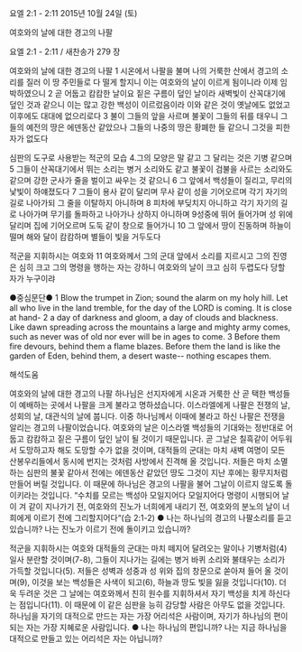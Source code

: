 요엘 2:1 - 2:11 
2015년 10월 24일 (토)

여호와의 날에 대한 경고의 나팔



요엘 2:1 - 2:11 / 새찬송가 279 장

여호와의 날에 대한 경고의 나팔
1 시온에서 나팔을 불며 나의 거룩한 산에서 경고의 소리를 질러 이 땅 주민들로 다 떨게 할지니 이는 여호와의 날이 이르게 됨이니라 이제 임박하였으니 2 곧 어둡고 캄캄한 날이요 짙은 구름이 덮인 날이라 새벽빛이 산꼭대기에 덮인 것과 같으니 이는 많고 강한 백성이 이르렀음이라 이와 같은 것이 옛날에도 없었고 이후에도 대대에 없으리로다 3 불이 그들의 앞을 사르며 불꽃이 그들의 뒤를 태우니 그들의 예전의 땅은 에덴동산 같았으나 그들의 나중의 땅은 황폐한 들 같으니 그것을 피한 자가 없도다 

심판의 도구로 사용받는 적군의 모습
4.그의 모양은 말 같고 그 달리는 것은 기병 같으며 5 그들이 산꼭대기에서 뛰는 소리는 병거 소리와도 같고 불꽃이 검불을 사르는 소리와도 같으며 강한 군사가 줄을 벌이고 싸우는 것 같으니 6 그 앞에서 백성들이 질리고, 무리의 낯빛이 하얘졌도다 7 그들이 용사 같이 달리며 무사 같이 성을 기어오르며 각기 자기의 길로 나아가되 그 줄을 이탈하지 아니하며 8 피차에 부딪치지 아니하고 각기 자기의 길로 나아가며 무기를 돌파하고 나아가나 상하지 아니하며 9성중에 뛰어 들어가며 성 위에 달리며 집에 기어오르며 도둑 같이 창으로 들어가니 10 그 앞에서 땅이 진동하며 하늘이 떨며 해와 달이 캄캄하며 별들이 빛을 거두도다 

적군을 지휘하시는 여호와 
11 여호와께서 그의 군대 앞에서 소리를 지르시고 그의 진영은 심히 크고 그의 명령을 행하는 자는 강하니 여호와의 날이 크고 심히 두렵도다 당할 자가 누구이랴 

●중심문단● 1 Blow the trumpet in Zion; sound the alarm on my holy hill. Let all who live in the land tremble, for the day of the LORD is coming. It is close at hand- 2 a day of darkness and gloom, a day of clouds and blackness. Like dawn spreading across the mountains a large and mighty army comes, such as never was of old nor ever will be in ages to come. 3 Before them fire devours, behind them a flame blazes. Before them the land is like the garden of Eden, behind them, a desert waste-- nothing escapes them.

해석도움





여호와의 날에 대한 경고의 나팔 
하나님은 선지자에게 시온과 거룩한 산 곧 택한 백성들이 예배하는 곳에서 나팔을 크게 불라고 명하셨습니다. 이스라엘에게 나팔은 전쟁의 날, 성회의 날, 대관식의 날에 붑니다. 이중 하나님께서 이때에 불라고 하신 나팔은 전쟁을 알리는 경고의 나팔이었습니다. 여호와의 날은 이스라엘 백성들의 기대와는 정반대로 어둡고 캄캄하고 짙은 구름이 덮인 날이 될 것이기 때문입니다. 곧 그날은 칠흑같이 어두워서 도망하고자 해도 도망할 수가 없을 것이며, 대적들의 군대는 마치 새벽 여명이 모든 산봉우리들에서 동시에 번지는 것처럼 사방에서 진격해 올 것입니다. 저들은 마치 소멸하는 심판의 불꽃 같아서 전에는 에덴동산 같았던 땅도 그것이 지난 후에는 황무지처럼 만들어 버릴 것입니다. 이 때문에 하나님은 경고의 나팔을 불어 그날이 이르지 않도록 돌이키라는 것입니다. “수치를 모르는 백성아 모일지어다 모일지어다 명령이 시행되어 날이 겨 같이 지나가기 전, 여호와의 진노가 너희에게 내리기 전, 여호와의 분노의 날이 너희에게 이르기 전에 그리할지어다“(습 2:1-2)
● 나는 하나님의 경고의 나팔소리를 듣고 있습니까? 나는 진노가 이르기 전에 돌이키고 있습니까?  

적군을 지휘하시는 여호와
대적들의 군대는 마치 떼지어 달려오는 말이나 기병처럼(4) 일사 분란할 것이며(7-8), 그들이 지나가는 길에는 병거 바퀴 소리와 불태우는 소리가 가득할 것입니다(5). 저들은 성벽과 성중과 성 위와 집의 창문으로 쏟아져 들어 올 것이며(9), 이것을 보는 백성들은 사색이 되고(6), 하늘과 땅도 빛을 잃을 것입니다(10). 더욱 두려운 것은 그 날에는 여호와께서 친히 원수를 지휘하셔서 자기 백성을 치게 하신다는 점입니다(11). 이 때문에 이 같은 심판을 능히 감당할 사람은 아무도 없을 것입니다. 하나님을 자기의 대적으로 만드는 자는 가장 어리석은 사람이며, 자기가 하나님의 편이 되는 자는 가장 지혜로운 사람입니다. 
● 나는 하나님의 편입니까? 나는 지금 하나님을 대적으로 만들고 있는 어리석은 자는 아닙니까?